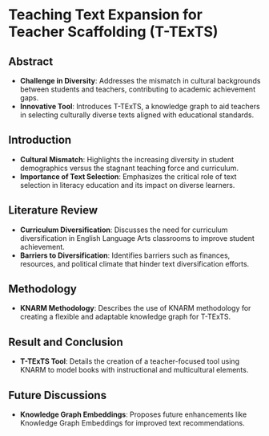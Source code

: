 # Teaching Text Expansion for Teacher Scaffolding (T-TExTS)

## Abstract
- **Challenge in Diversity**: Addresses the mismatch in cultural backgrounds between students and teachers, contributing to academic achievement gaps.
- **Innovative Tool**: Introduces T-TExTS, a knowledge graph to aid teachers in selecting culturally diverse texts aligned with educational standards.

## Introduction
- **Cultural Mismatch**: Highlights the increasing diversity in student demographics versus the stagnant teaching force and curriculum.
- **Importance of Text Selection**: Emphasizes the critical role of text selection in literacy education and its impact on diverse learners.

## Literature Review
- **Curriculum Diversification**: Discusses the need for curriculum diversification in English Language Arts classrooms to improve student achievement.
- **Barriers to Diversification**: Identifies barriers such as finances, resources, and political climate that hinder text diversification efforts.

## Methodology
- **KNARM Methodology**: Describes the use of KNARM methodology for creating a flexible and adaptable knowledge graph for T-TExTS.

## Result and Conclusion
- **T-TExTS Tool**: Details the creation of a teacher-focused tool using KNARM to model books with instructional and multicultural elements.

## Future Discussions
- **Knowledge Graph Embeddings**: Proposes future enhancements like Knowledge Graph Embeddings for improved text recommendations.
